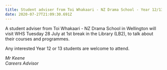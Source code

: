 ```yaml
---
title: Student adviser from Toi Whakaari - NZ Drama School - Year 12/13
date: 2020-07-27T21:09:30.691Z
---
```

A student adviser from Toi Whakaari - NZ Drama School in Wellington will visit WHS Tuesday 28 July at 1st break in the Library (LB2), to talk about their courses and programmes. 

Any interested Year 12 or 13 students are welcome to attend.

_Mr Keene  
Careers Advisor_